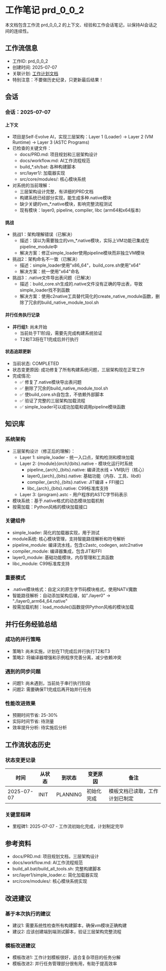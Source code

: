 # 工作笔记 prd_0_0_2

本文档包含工作流 prd_0_0_2 的上下文、经验和工作会话笔记，以保持AI会话之间的连续性。

## 工作流信息
- 工作ID: prd_0_0_2
- 创建时间: 2025-07-07
- 关联计划: [工作计划文档](workplan_prd_0_0_2.md)
- 特别注意：不要做历史纪录，只更新最后结果！

## 会话

### 会话：2025-07-07

#### 上下文
- 项目是Self-Evolve AI，实现三层架构：Layer 1 (Loader) -> Layer 2 (VM Runtime) -> Layer 3 (ASTC Programs)
- 已检查的关键文件：
  - docs/PRD.md: 项目规划和三层架构设计
  - docs/workflow.md: AI工作流程规范
  - build_*.sh/bat: 各种构建脚本
  - src/layer1/: 加载器实现
  - src/core/modules/: 核心模块系统
- 对系统的当前理解：
  - 三层架构设计完整，有详细的PRD文档
  - 构建系统已经部分实现，能生成多种.native模块
  - 缺少关键的vm_*.native模块，影响完整流程测试
  - 现有模块：layer0, pipeline, compiler, libc (arm64和x64版本)

#### 挑战
- 挑战1：架构理解错误（已解决）
  - 描述：误以为需要独立的vm_*.native模块，实际上VM功能已集成在pipeline_module中
  - 解决方案：修正simple_loader使用pipeline模块而非独立VM模块
- 挑战2：架构命名不一致（已解决）
  - 描述：simple_loader使用"x86_64"，build_core.sh使用"x64"
  - 解决方案：统一使用"x64"命名
- 挑战3：.native文件导出表问题（已解决）
  - 描述：build_core.sh生成的.native文件没有正确的导出表，导致simple_loader找不到函数
  - 解决方案：使用c2native工具替代简化的create_native_module函数，删除了冗余的build_native_module_tool.sh

#### 并行任务执行记录
- **并行组1**: 尚未开始
  - 当前处于T1阶段，需要先完成构建系统验证
  - T2和T3将在T1完成后并行执行

#### 状态追踪更新
- 当前状态: COMPLETED
- 状态变更原因: 成功修复了所有构建系统问题，三层架构现在正常工作
- 完成情况:
  - ✅ 修复了.native模块导出表问题
  - ✅ 删除了冗余的build_native_module_tool.sh
  - ✅ 使build_core.sh自包含，不依赖外部脚本
  - ✅ 验证了完整的三层架构加载流程
  - ✅ simple_loader可以成功加载和调用pipeline模块函数

## 知识库

### 系统架构
- 三层架构设计（修正后的理解）：
  - Layer 1: simple_loader - 统一入口点，架构检测和模块加载
  - Layer 2: {module}_{arch}_{bits}.native - 模块化运行时系统
    * pipeline_{arch}_{bits}.native: 编译流水线 + VM执行（核心）
    * layer0_{arch}_{bits}.native: 基础功能（内存、工具、libdl）
    * compiler_{arch}_{bits}.native: JIT编译 + FFI接口
    * libc_{arch}_{bits}.native: C99标准库支持
  - Layer 3: {program}.astc - 用户程序的ASTC字节码表示
- 模块系统：基于.native格式的动态模块加载机制
- 按需加载：Python风格的模块加载接口

### 关键组件
- simple_loader: 简化的加载器实现，用于测试
- module系统: 核心模块管理，支持智能路径解析和符号解析
- pipeline_module: 编译流水线，包含c2astc, codegen, astc2native
- compiler_module: 编译器集成，包含JIT和FFI
- layer0_module: 基础功能模块，内存管理和工具函数
- libc_module: C99标准库支持

### 重要模式
- .native模块格式：自定义的原生字节码模块格式，使用NATV魔数
- 智能路径解析：自动添加架构后缀，如"./layer0" -> "./layer0_arm64_64.native"
- 按需加载机制：load_module()函数提供Python风格的模块加载

## 并行任务经验总结

### 成功的并行策略
- 策略1: 尚未实施，计划在T1完成后并行执行T2和T3
- 策略2: 将编译器增强和示例程序完善分离，减少依赖冲突

### 遇到的同步问题
- 问题1: 尚未遇到，当前处于串行执行阶段
- 问题2: 需要确保T1完成后再开始并行任务

### 性能改进效果
- 预期时间节省: 25-30%
- 实际时间节省: 待测量
- 效率提升分析: 待实施后分析

## 工作流状态历史

### 状态变更记录
| 时间 | 从状态 | 到状态 | 变更原因 | 备注 |
|------|--------|--------|----------|------|
| 2025-07-07 | INIT | PLANNING | 初始化完成 | 模板文档已读取，工作计划已制定 |

### 关键里程碑
- 里程碑1: 2025-07-07 - 工作流初始化完成，计划制定完毕

## 参考资料

- docs/PRD.md: 项目规划文档，三层架构设计
- docs/workflow.md: AI工作流程规范
- build_all.bat/build_all_tools.sh: 完整构建脚本
- src/layer1/simple_loader.c: 简化加载器实现
- src/core/modules/: 核心模块系统实现

## 改进建议

### 基于本次执行的建议
- 建议1: 需要系统性检查所有构建脚本，确保vm模块正确构建
- 建议2: 应该创建端到端测试脚本，验证三层架构完整流程

### 模板改进建议
- 模板改进1: 工作计划模板很好，适合复杂项目的任务分解
- 模板改进2: 并行任务管理部分很有用，有助于提高效率

